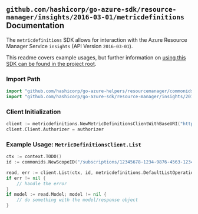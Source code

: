 
## `github.com/hashicorp/go-azure-sdk/resource-manager/insights/2016-03-01/metricdefinitions` Documentation

The `metricdefinitions` SDK allows for interaction with the Azure Resource Manager Service `insights` (API Version `2016-03-01`).

This readme covers example usages, but further information on [using this SDK can be found in the project root](https://github.com/hashicorp/go-azure-sdk/tree/main/docs).

### Import Path

```go
import "github.com/hashicorp/go-azure-helpers/resourcemanager/commonids"
import "github.com/hashicorp/go-azure-sdk/resource-manager/insights/2016-03-01/metricdefinitions"
```


### Client Initialization

```go
client := metricdefinitions.NewMetricDefinitionsClientWithBaseURI("https://management.azure.com")
client.Client.Authorizer = authorizer
```


### Example Usage: `MetricDefinitionsClient.List`

```go
ctx := context.TODO()
id := commonids.NewScopeID("/subscriptions/12345678-1234-9876-4563-123456789012/resourceGroups/some-resource-group")

read, err := client.List(ctx, id, metricdefinitions.DefaultListOperationOptions())
if err != nil {
	// handle the error
}
if model := read.Model; model != nil {
	// do something with the model/response object
}
```
